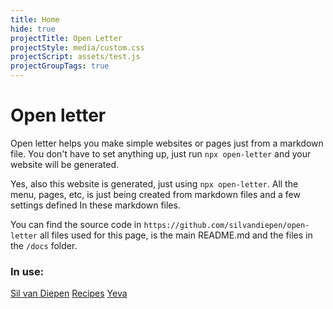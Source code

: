 ```yaml
---
title: Home
hide: true
projectTitle: Open Letter
projectStyle: media/custom.css
projectScript: assets/test.js
projectGroupTags: true
---
```


# Open letter

Open letter helps you make simple websites or pages just from a markdown file. You don't have to set anything up, just run `npx open-letter` and your website will be generated.

Yes, also this website is generated, just using `npx open-letter`. All the menu, pages, etc, is just being created from markdown files and a few settings defined In these markdown files.

You can find the source code in ```https://github.com/silvandiepen/open-letter``` all files used for this page, is the main README.md and the files in the `/docs` folder.

### In use:

[Sil van Diepen](https://www.sil.mt)
[Recipes](https://recipes.sil.mt)
[Yeva](https://yevi.mt)